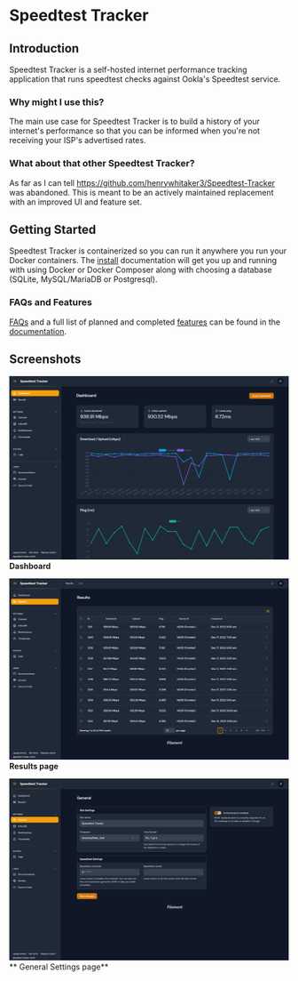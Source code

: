 # Speedtest Tracker

## Introduction

Speedtest Tracker is a self-hosted internet performance tracking application that runs speedtest checks against Ookla's Speedtest service.

### Why might I use this?

The main use case for Speedtest Tracker is to build a history of your internet's performance so that you can be informed when you're not receiving your ISP's advertised rates.

### What about that other Speedtest Tracker?

As far as I can tell https://github.com/henrywhitaker3/Speedtest-Tracker was abandoned. This is meant to be an actively maintained replacement with an improved UI and feature set.

## Getting Started

Speedtest Tracker is containerized so you can run it anywhere you run your Docker containers. The [install](https://docs.speedtest-tracker.dev/getting-started/installation) documentation will get you up and running with using Docker or Docker Composer along with choosing a database (SQLite, MySQL/MariaDB or Postgresql).

### FAQs and Features

[FAQs](https://docs.speedtest-tracker.dev/faqs) and a full list of planned and completed [features](https://docs.speedtest-tracker.dev/getting-started/features) can be found in the [documentation](https://docs.speedtest-tracker.dev).

## Screenshots

![Dashboard](.github/screenshots/dashboard_screenshot.png)
**Dashboard**

![Results page](.github/screenshots/results_screenshot.png)
**Results page**

![General Settings page](.github/screenshots/general_settings_screenshot.png)
** General Settings page**
